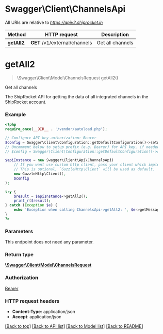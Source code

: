 # Swagger\Client\ChannelsApi

All URIs are relative to *https://apiv2.shiprocket.in*

Method | HTTP request | Description
------------- | ------------- | -------------
[**getAll2**](ChannelsApi.md#getAll2) | **GET** /v1/external/channels | Get all channels


# **getAll2**
> \Swagger\Client\Model\ChannelsRequest getAll2()

Get all channels

The ShipRocket API for getting the data of all integrated channels in the ShipRocket account.

### Example
```php
<?php
require_once(__DIR__ . '/vendor/autoload.php');

// Configure API key authorization: Bearer
$config = Swagger\Client\Configuration::getDefaultConfiguration()->setApiKey('Authorization', 'YOUR_API_KEY');
// Uncomment below to setup prefix (e.g. Bearer) for API key, if needed
// $config = Swagger\Client\Configuration::getDefaultConfiguration()->setApiKeyPrefix('Authorization', 'Bearer');

$apiInstance = new Swagger\Client\Api\ChannelsApi(
    // If you want use custom http client, pass your client which implements `GuzzleHttp\ClientInterface`.
    // This is optional, `GuzzleHttp\Client` will be used as default.
    new GuzzleHttp\Client(),
    $config
);

try {
    $result = $apiInstance->getAll2();
    print_r($result);
} catch (Exception $e) {
    echo 'Exception when calling ChannelsApi->getAll2: ', $e->getMessage(), PHP_EOL;
}
?>
```

### Parameters
This endpoint does not need any parameter.

### Return type

[**\Swagger\Client\Model\ChannelsRequest**](../Model/ChannelsRequest.md)

### Authorization

[Bearer](../../README.md#Bearer)

### HTTP request headers

 - **Content-Type**: application/json
 - **Accept**: application/json

[[Back to top]](#) [[Back to API list]](../../README.md#documentation-for-api-endpoints) [[Back to Model list]](../../README.md#documentation-for-models) [[Back to README]](../../README.md)

